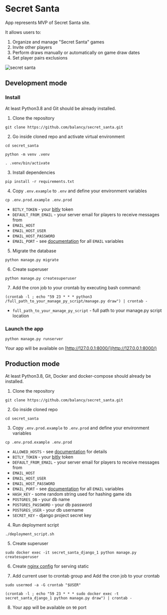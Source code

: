 # Secret Santa

App represents MVP of Secret Santa site.

It allows users to:

1. Organize and manage "Secret Santa" games
2. Invite other players
3. Perform draws manually or automatically on game draw dates
4. Set player pairs exclusions

![secret santa](https://i.ibb.co/RT6cjzX/readme.jpg)

## Development mode

### Install

At least Python3.8 and Git should be already installed.

1. Clone the repository
```
git clone https://github.com/balancy/secret_santa.git
```

2. Go inside cloned repo and activate virtual environment

```
cd secret_santa
```

```
python -m venv .venv
```

```
. .venv/bin/activate
```

3. Install dependencies

```
pip install -r requirements.txt
```

4. Copy `.env.example` to `.env` and define your environment variables

```
cp .env.prod.example .env.prod
```

- `BITLY_TOKEN` - your [bitly](https://app.bitly.com/settings/api/) token
- `DEFAULT_FROM_EMAIL` - your server email for players to receive messages from
- `EMAIL_HOST`
- `EMAIL_HOST_USER`
- `EMAIL_HOST_PASSWORD`
- `EMAIL_PORT` - see [documentation](https://docs.djangoproject.com/en/4.0/topics/email/) for all `EMAIL` variables

5. Migrate the database
```
python manage.py migrate
```

6. Create superuser

```
python manage.py createsuperuser
```

7. Add the cron job to your crontab by executing bash command:

```
(crontab -l ; echo "59 23 * * * python3 /full_path_to_your_manage_py_script/manage.py draw") | crontab -
```

- `full_path_to_your_manage_py_script`  - full path to your manage.py script location


### Launch the app

```
python manage.py runserver
```

Your app will be available on [http://127.0.0.1:8000/](http://127.0.0.1:8000/)

## Production mode

At least Python3.8, Git, Docker and docker-compose should already be installed.

1. Clone the repository

```
git clone https://github.com/balancy/secret_santa.git
```

2. Go inside cloned repo

```
cd secret_santa
```

3. Copy `.env.prod.example` to `.env.prod` and define your environment variables

```
cp .env.prod.example .env.prod
```

- `ALLOWED_HOSTS` - see [documentation](https://docs.djangoproject.com/en/4.0/ref/settings/#allowed-hosts) for details
- `BITLY_TOKEN` - your [bitly](https://app.bitly.com/settings/api/) token
- `DEFAULT_FROM_EMAIL` - your server email for players to receive messages from
- `EMAIL_HOST`
- `EMAIL_HOST_USER`
- `EMAIL_HOST_PASSWORD`
- `EMAIL_PORT` - see [documentation](https://docs.djangoproject.com/en/4.0/topics/email/) for all `EMAIL` variables
- `HASH_KEY` - some random string used for hashing game ids
- `POSTGRES_DB` - your db name
- `POSTGRES_PASSWORD` - your db password
- `POSTGRES_USER` - your db username
- `SECRET_KEY` - django project secret key

4. Run deployment script

```
./deployment_script.sh
```

5. Create superuser

```
sudo docker exec -it secret_santa_django_1 python manage.py createsuperuser
```

6. Create [nginx config](https://sayari3.com/articles/11-how-to-serve-djangos-static-files-using-nginx-on-localhost/) for serving static

7. Add current user to crontab group and Add the cron job to your crontab

```
sudo usermod -a -G crontab "$USER"
```

```
(crontab -l ; echo "59 23 * * * sudo docker exec -t secret_santa_django_1 python manage.py draw") | crontab -
```

8. Your app will be available on `90` port
